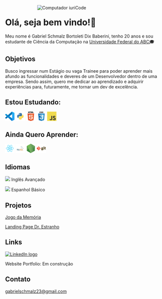 <img src="https://raw.githubusercontent.com/MicaelliMedeiros/micaellimedeiros/master/image/computer-illustration.png" min-width="400px" max-width="400px" width="400px" align="right" alt="Computador iuriCode">

# Olá, seja bem vindo!👋
Meu nome é Gabriel Schmalz Bortoleti Dix Baberini, tenho 20 anos e sou estudante de Ciência da Computação
na [Universidade Federal do ABC](https://www.ufabc.edu.br/)🎓

 ## Objetivos
 Busco ingressar num Estágio ou vaga Trainee para poder aprender mais afundo as funcionalidades e deveres de um Desenvolvedor dentro de uma empresa. Sendo assim, quero me dedicar ao aprendizado e adquirir experiências para, futuramente, me tornar um dev de excelência.

## Estou Estudando:
 <code><img height="30" src="https://raw.githubusercontent.com/github/explore/80688e429a7d4ef2fca1e82350fe8e3517d3494d/topics/visual-studio-code/visual-studio-code.png"></code>
 <code><img height="30" src="https://raw.githubusercontent.com/github/explore/80688e429a7d4ef2fca1e82350fe8e3517d3494d/topics/python/python.png"></code>
 <code><img height="30" src="https://raw.githubusercontent.com/github/explore/80688e429a7d4ef2fca1e82350fe8e3517d3494d/topics/html/html.png"></code>
 <code><img height="30" src="https://raw.githubusercontent.com/github/explore/80688e429a7d4ef2fca1e82350fe8e3517d3494d/topics/css/css.png"></code>
 <code><img height="30" src="https://raw.githubusercontent.com/github/explore/80688e429a7d4ef2fca1e82350fe8e3517d3494d/topics/javascript/javascript.png"></code>

## Ainda Quero Aprender: 
<code><img height="30" src="https://raw.githubusercontent.com/github/explore/80688e429a7d4ef2fca1e82350fe8e3517d3494d/topics/react/react.png"></code>
<code><img height="30" src="https://raw.githubusercontent.com/github/explore/80688e429a7d4ef2fca1e82350fe8e3517d3494d/topics/mysql/mysql.png"></code>
<code><img height="30" src="https://raw.githubusercontent.com/github/explore/80688e429a7d4ef2fca1e82350fe8e3517d3494d/topics/nodejs/nodejs.png"></code>
<code><img height="30" src="https://raw.githubusercontent.com/github/explore/80688e429a7d4ef2fca1e82350fe8e3517d3494d/topics/git/git.png"></code>

## Idiomas
<p> <code><img height="30" src="https://user-images.githubusercontent.com/81606133/183310137-85d8027c-6e6a-4882-ac33-c9f073244164.png"></code>
 Inglês Avançado <p>
<code><img height="30" src="https://user-images.githubusercontent.com/81606133/183310595-941a313b-9423-420a-a890-34c9e3a80465.png"></code>
 Espanhol Básico <p>
 
 ## Projetos
 [Jogo da Memória](https://github.com/GabrielSchmalz/JogoDaMemoria-StarWars) <p>
 [Landing Page Dr. Estranho](https://github.com/GabrielSchmalz/LandingPage-DrEstranho/tree/main/LandingPageDoutorEstranho)

## Links
[<img src="https://img.shields.io/badge/LinkedIn-282C34?logo=linkedin&logoColor=0077B5" alt="LinkedIn logo" title="LinkedIn" height="22" />](https://www.linkedin.com/in/gabrielschmalz23/)
<p>
Website Portfolio: Em construção

## Contato
gabrielschmalz23@gmail.com

